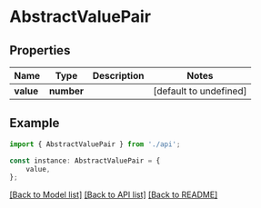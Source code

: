 # AbstractValuePair


## Properties

Name | Type | Description | Notes
------------ | ------------- | ------------- | -------------
**value** | **number** |  | [default to undefined]

## Example

```typescript
import { AbstractValuePair } from './api';

const instance: AbstractValuePair = {
    value,
};
```

[[Back to Model list]](../README.md#documentation-for-models) [[Back to API list]](../README.md#documentation-for-api-endpoints) [[Back to README]](../README.md)
